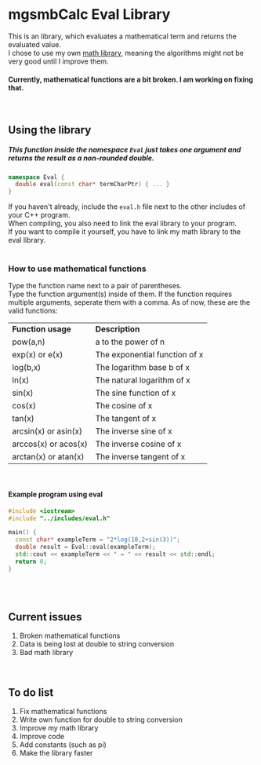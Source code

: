 # mgsmbCalc Eval Library

This is an library, which evaluates a mathematical term and returns the evaluated value.<br>
I chose to use my own [math library](../mgsmbMath), meaning the algorithms might not be very good until I improve them.<br>
#### Currently, mathematical functions are a bit broken. I am working on fixing that.<br>
<br>

## Using the library

##### This function inside the namespace `Eval` just takes one argument and returns the result as a non-rounded double.<br>
```c++
namespace Eval {
  double eval(const char* termCharPtr) { ... }
}
```
If you haven't already, include the `eval.h` file next to the other includes of your C++ program.<br>
When compiling, you also need to link the eval library to your program. <br>
If you want to compile it yourself, you have to link my math library to the eval library.<br>
<br>

### How to use mathematical functions
Type the function name next to a pair of parentheses.<br>
Type the function argument(s) inside of them. If the function requires multiple arguments, seperate them with a comma. 
As of now, these are the valid functions:
<table>
  <tr>
    <td><b>Function usage</b></td>
    <td><b>Description</b></td>
  </tr>
  <tr>
    <td>pow(a,n)</td>
    <td>a to the power of n</td>
  </tr>
  <tr>
    <td>exp(x) or e(x)</td>
    <td>The exponential function of x</td>
  </tr>
  <tr>
    <td>log(b,x)</td>
    <td>The logarithm base b of x</td>
  </tr>
  <tr>
    <td>ln(x)</td>
    <td>The natural logarithm of x</td>
  </tr>
  <tr>
    <td>sin(x)</td>
    <td>The sine function of x</td>
  </tr>
  <tr>
    <td>cos(x)</td>
    <td>The cosine of x</td>
  </tr>
  <tr>
    <td>tan(x)</td>
    <td>The tangent of x</td>
  </tr>
  <tr>
    <td>arcsin(x) or asin(x)</td>
    <td>The inverse sine of x</td>
  </tr>
  <tr>
    <td>arccos(x) or acos(x)</td>
    <td>The inverse cosine of x</td>
  </tr>
  <tr>
    <td>arctan(x) or atan(x)</td>
    <td>The inverse tangent of x</td>
  </tr>
</table>

<br>

#### Example program using eval
```c++
#include <iostream>
#include "../includes/eval.h"

main() {
  const char* exampleTerm = "2*log(10,2+sin(3))";
  double result = Eval::eval(exampleTerm);
  std::cout << exampleTerm << " = " << result << std::endl;
  return 0;
}
```
<br>
<br>

## Current issues
1. Broken mathematical functions
2. Data is being lost at double to string conversion
3. Bad math library
<br>

## To do list
1. Fix mathematical functions
2. Write own function for double to string conversion
4. Improve my math library
5. Improve code
6. Add constants (such as pi)
7. Make the library faster
